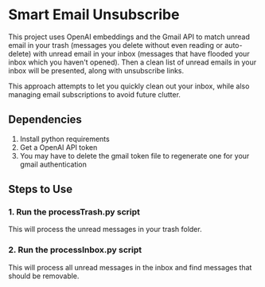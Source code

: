 # Smart Email Unsubscribe

This project uses OpenAI embeddings and the Gmail API to match unread email in your trash
(messages you delete without even reading or auto-delete)
with unread email in your inbox
(messages that have flooded your inbox which you haven't opened).
Then a clean list of unread emails in your inbox will be presented, along with unsubscribe links.

This approach attempts to let you quickly clean out your inbox, while also managing email subscriptions to avoid future clutter.

## Dependencies
1. Install python requirements
2. Get a OpenAI API token
3. You may have to delete the gmail token file to regenerate one for your gmail authentication

## Steps to Use

### 1. Run the processTrash.py script
This will process the unread messages in your trash folder.

### 2. Run the processInbox.py script
This will process all unread messages in the inbox and find messages that should be removable.
